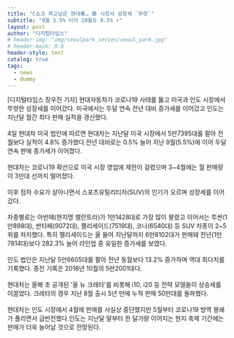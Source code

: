 ```yaml
---
title: "C쇼크 파고넘은 현대車… 美 시장서 성장세 `뚜렷`"
subtitle: "9월 5.5% 이어 10월도 0.5% ↑"
layout: post
author: "디지털타임스"
# header-img: "img/seoulpark_series/seoul_park.jpg"
# header-mask: 0.6
header-style: text
catalog: true
tags:
  - news
  - dummy
---
```


[디지털타임스 장우진 기자] 현대자동차가 코로나19 사태를 뚫고 미국과 인도 시장에서 뚜렷한 성장세를 이어갔다. 미국에서는 두달 연속 전년 대비 증가세를 이어갔고 인도는 지난달 월간 최다 판매 실적을 경신했다.
<br>
<br>
4일 현대차 미국 법인에 따르면 현대차는 지난달 미국 시장에서 5만7395대를 팔아 전월보다 실적이 4.8% 증가했다.전년 대비로는 0.5% 늘어 지난 9월(5.5%)에 이어 두달 연속 판매 증가세가 이어졌다.
<br>
<br>
현대차는 코로나19 확산으로 미국 시장 영업에 제한이 걸렸으며 3~4월에는 월 판매량이 3만대 선까지 떨어졌다.
<br>
<br>
이후 점차 수요가 살아나면서 스포츠유틸리티차(SUV)의 인기가 오르며 성장세를 이어갔다.
<br>
<br>
차종별로는 아반떼(현지명 엘란트라)가 1만1428대로 가장 많이 팔렸고 이어서는 투싼(1만898대), 싼타페(9072대), 팰리세이드(7519대), 코나(6540대) 등 SUV 차종이 2~5위를 차지했다. 특히 팰리세이드는 올 들어 지난달까지 6만8102대가 판매돼 전년(1만7814대)보다 282.3% 늘어 라인업 중 유일한 증가세를 보였다.
<br>
<br>
인도 법인은 지난달 5만6605대를 팔아 전년 동월보다 13.2% 증가하며 역대 최다치를 기록했다. 종전 기록은 2018년 10월의 5만2001대다.
<br>
<br>
현대차는 올해 초 공개된 '올 뉴 크레타'를 비롯해 i10, i20 등 전략 모델들이 상승세를 이끌었다. 크레타의 경우 지난 8월 출시 5년 만에 누적 판매 50만대를 돌파했다.
<br>
<br>
현대차는 인도 시장에서 4월에 판매를 사실상 중단했지만 5월부터 코로나19 방역 봉쇄가 풀리면서 급반전했다.인도는 지난달 말부터 한 달가량 이어지는 현지 축제 기간에는 판매가 더욱 늘어날 것으로 전망된다.
<br>
<br>